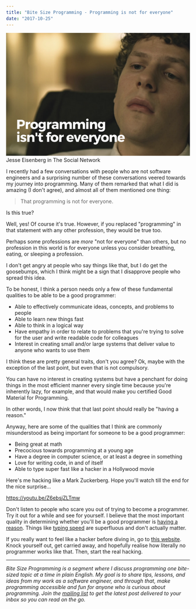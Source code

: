 ```yaml
---
title: "Bite Size Programming - Programming is not for everyone"
date: "2017-10-25"
---
```


![BSP programming is not for everyone nickang blog Jesse Eisenberg in The Social Network](images/BSP-programming-is-not-for-everyone-nickang-blog-3.png) Jesse Eisenberg in The Social Network

I recently had a few conversations with people who are not software engineers and a surprising number of these conversations veered towards my journey into programming. Many of them remarked that what I did is amazing (I don't agree), and almost all of them mentioned one thing:

> That programming is not for everyone.

Is this true?

Well, yes! Of course it's true. However, if you replaced "programming" in that statement with any other profession, they would be true too.

Perhaps some professions are _more_ "not for everyone" than others, but no profession in this world is for everyone unless you consider breathing, eating, or sleeping a profession.

I don't get angry at people who say things like that, but I do get the goosebumps, which I think might be a sign that I disapprove people who spread this idea.

To be honest, I think a person needs only a few of these fundamental qualities to be able to be a good programmer:

- Able to effectively communicate ideas, concepts, and problems to people
- Able to learn new things fast
- Able to think in a logical way
- Have empathy in order to relate to problems that you're trying to solve for the user and write readable code for colleagues
- Interest in creating small and/or large systems that deliver value to anyone who wants to use them

I think these are pretty general traits, don't you agree? Ok, maybe with the exception of the last point, but even that is not compulsory.

You can have no interest in creating systems but have a penchant for doing things in the most efficient manner every single time because you're inherently lazy, for example, and that would make you certified Good Material for Programming.

In other words, I now think that that last point should really be "having a reason."

Anyway, here are some of the qualities that I think are commonly misunderstood as being important for someone to be a good programmer:

- Being great at math
- Precocious towards programming at a young age
- Have a degree in computer science, or at least a degree in something
- Love for writing code, in and of itself
- Able to type super fast like a hacker in a Hollywood movie

Here's me hacking like a Mark Zuckerberg. Hope you'll watch till the end for the nice surprise...

https://youtu.be/Z6ebsjZLTmw

Don't listen to people who scare you out of trying to become a programmer. Try it out for a while and see for yourself. I believe that the most important quality in determining whether you'll be a good programmer is [having a reason](/2017-10-16-get-started-programming-part-1/). Things like [typing speed](/2017-10-28-type-fast-programmer/) are superfluous and don't actually matter.

If you really want to feel like a hacker before diving in, go to [this website](http://hackertyper.net/). Knock yourself out, get carried away, and hopefully realise how literally no programmer works like that. Then, start the real hacking.

* * *

_Bite Size Programming is a segment where I discuss programming one bite-sized topic at a time in plain English. My goal is to share tips, lessons, and ideas from my work as a software engineer, and through that, make programming accessible and fun for anyone who is curious about programming. Join the [mailing list](http://eepurl.com/c7xfID) to get the latest post delivered to your inbox so you can read on the go._
